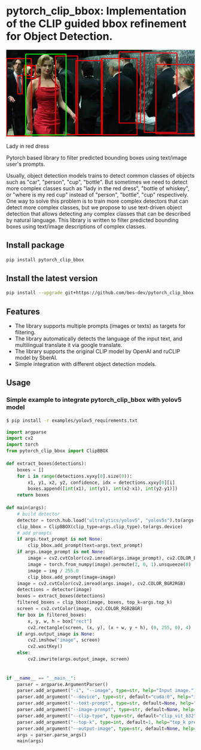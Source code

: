 # pytorch_clip_bbox: Implementation of the CLIP guided bbox refinement for Object Detection.

<p align="center">
  <img src="resources/out.png"/>
  <figcaption>Lady in red dress</figcaption>
</p>

Pytorch based library to filter predicted bounding boxes using text/image user's prompts.

Usually, object detection models trains to detect common classes of objects such as "car", "person", "cup", "bottle".
But sometimes we need to detect more complex classes such as "lady in the red dress", "bottle of whiskey", or "where is my red cup" instead of "person", "bottle", "cup" respectively.
One way to solve this problem is to train more complex detectors that can detect more complex classes,
but we propose to use text-driven object detection that allows detecting any complex classes that can be described by natural language.
This library is written to filter predicted bounding boxes using text/image descriptions of complex classes.

## Install package

```bash
pip install pytorch_clip_bbox
```

## Install the latest version

```bash
pip install --upgrade git+https://github.com/bes-dev/pytorch_clip_bbox.git
```

## Features
- The library supports multiple prompts (images or texts) as targets for filtering.
- The library automatically detects the language of the input text, and multilingual translate it via google translate.
- The library supports the original CLIP model by OpenAI and ruCLIP model by SberAI.
- Simple integration with different object detection models.

## Usage

### Simple example to integrate pytorch_clip_bbox with yolov5 model

```bash
$ pip install -r examples/yolov5_requirements.txt
```

```python
import argparse
import cv2
import torch
from pytorch_clip_bbox import ClipBBOX

def extract_boxes(detections):
    boxes = []
    for i in range(detections.xyxy[0].size(0)):
        x1, y1, x2, y2, confidence, idx = detections.xyxy[0][i]
        boxes.append([int(x1), int(y1), int(x2-x1), int(y2-y1)])
    return boxes

def main(args):
    # build detector
    detector = torch.hub.load("ultralytics/yolov5", "yolov5s").to(args.device)
    clip_bbox = ClipBBOX(clip_type=args.clip_type).to(args.device)
    # add prompts
    if args.text_prompt is not None:
        clip_bbox.add_prompt(text=args.text_prompt)
    if args.image_prompt is not None:
        image = cv2.cvtColor(cv2.imread(args.image_prompt), cv2.COLOR_BGR2RGB)
        image = torch.from_numpy(image).permute(2, 0, 1).unsqueeze(0)
        image = img / 255.0
        clip_bbox.add_prompt(image=image)
    image = cv2.cvtColor(cv2.imread(args.image), cv2.COLOR_BGR2RGB)
    detections = detector(image)
    boxes = extract_boxes(detections)
    filtered_boxes = clip_bbox(image, boxes, top_k=args.top_k)
    screen = cv2.cvtColor(image, cv2.COLOR_RGB2BGR)
    for box in filtered_boxes:
        x, y, w, h = box["rect"]
        cv2.rectangle(screen, (x, y), (x + w, y + h), (0, 255, 0), 4)
    if args.output_image is None:
        cv2.imshow("image", screen)
        cv2.waitKey()
    else:
        cv2.imwrite(args.output_image, screen)


if __name__ == "__main__":
    parser = argparse.ArgumentParser()
    parser.add_argument("-i", "--image", type=str, help="Input image.")
    parser.add_argument("--device", type=str, default="cuda:0", help="inference device.")
    parser.add_argument("--text-prompt", type=str, default=None, help="Text prompt.")
    parser.add_argument("--image-prompt", type=str, default=None, help="Image prompt.")
    parser.add_argument("--clip-type", type=str, default="clip_vit_b32", help="Type of CLIP model [ruclip, clip_vit_b32, clip_vit_b16].")
    parser.add_argument("--top-k", type=int, default=1, help="top_k predictions will be returned.")
    parser.add_argument("--output-image", type=str, default=None, help="Output image name.")
    args = parser.parse_args()
    main(args)
```